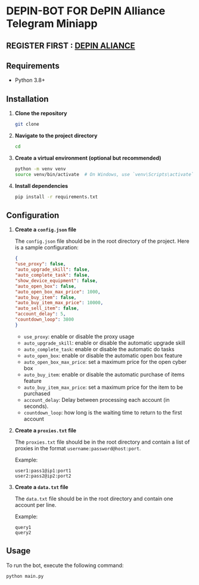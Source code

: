 # DEPIN-BOT FOR DePIN Alliance Telegram Miniapp

## REGISTER FIRST : [DEPIN ALIANCE](https://t.me/DePIN_Alliance_Bot?start=gC7YzqP2iT)

## Requirements

- Python 3.8+

## Installation

1. **Clone the repository**

    ```bash
    git clone 
    ```

2. **Navigate to the project directory**

    ```bash
    cd 
    ```

3. **Create a virtual environment (optional but recommended)**

    ```bash
    python -m venv venv
    source venv/bin/activate  # On Windows, use `venv\Scripts\activate`
    ```

4. **Install dependencies**

    ```bash
    pip install -r requirements.txt
    ```

## Configuration

1. **Create a `config.json` file**

    The `config.json` file should be in the root directory of the project. Here is a sample configuration:

    ```json
    {
    "use_proxy": false,
    "auto_upgrade_skill": false,
    "auto_complete_task": false,
    "show_device_equipment": false,
    "auto_open_box": false,
    "auto_open_box_max_price": 1000,
    "auto_buy_item": false,
    "auto_buy_item_max_price": 10000,
    "auto_sell_item": false,
    "account_delay": 5,
    "countdown_loop": 3800
    }


    ```
    - `use_proxy`: enable or disable the proxy usage
    - `auto_upgrade_skill`: enable or disable the automatic upgrade skill
    - `auto_complete_task`: enable or disable the automatic do tasks
    - `auto_open_box`: enable or disable the automatic open box feature
    - `auto_open_box_max_price`: set a maximum price for the open cyber box
    - `auto_buy_item`: enable or disable the automatic purchase of items feature
    - `auto_buy_item_max_price`: set a maximum price for the item to be purchased
    - `account_delay`: Delay between processing each account (in seconds).
    - `countdown_loop`: how long is the waiting time to return to the first account

2. **Create a `proxies.txt` file**

    The `proxies.txt` file should be in the root directory and contain a list of proxies in the format `username:password@host:port`.

    Example:

    ```
    user1:pass1@ip1:port1
    user2:pass2@ip2:port2
    ```

3. **Create a `data.txt` file**

    The `data.txt` file should be in the root directory and contain one account per line.

    Example:

    ```
    query1
    query2
    ```

## Usage

To run the bot, execute the following command:

```bash
python main.py
```
